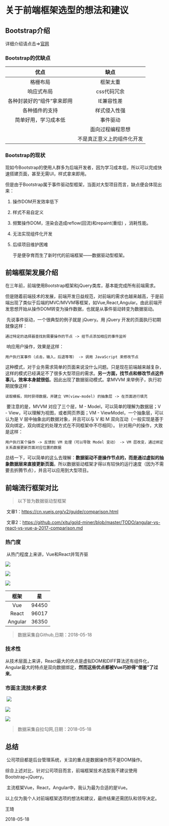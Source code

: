# 关于前端框架选型的想法和建议



## Bootstrap介绍

详细介绍请点击=>[官网](http://www.bootcss.com/)



### Bootstrap的优缺点

|            优点            |            缺点            |
| :------------------------: | :------------------------: |
|          格栅布局          |          框架太重          |
|         响应式布局         |        css代码冗余         |
| 各种封装好的“组件”拿来即用 |         IE兼容性差         |
|       各种插件的支持       |        样式侵入性强        |
|    简单好用，学习成本低    |          事件驱动          |
|                            |      面向过程编程思想      |
|                            | 不是真正意义上的组件化开发 |



### Bootstrap的现状

​	现如今Bootstrap的使用人群多为后端开发者，因为学习成本低，所以可以完成快速搭建页面，甚至无需UI，样式拿来即用。

​	但是由于Bootstrap属于事件驱动型框架，当面对大型项目而言，缺点便会体现出来：

1. 操作DOM开发效率低下

2. 样式不易自定义

3. 频繁操作DOM，渲染会造成reflow(回流)和repaint(重绘) ，消耗性能。

4. 无法实现组件化开发

5. 后续项目维护困难

    

   于是便孕育而生了新时代的前端框架——数据驱动型框架。



## 前端框架发展介绍

​	在三年前，前端使用Bootstrap框架和jQuery类库，基本能完成所有前端需求。

​	但是随着前端技术的发展，前端开发日益规范，对前端的需求也越来越高，于是前端出现了类似于后端的MVC/MVVM等框架，如Vue,React,Angular。由此前端开发思想开始从操作DOM转变为操作数据，也就是从事件驱动转变为数据驱动。

​	先说事件驱动，一个很典型的例子就是 jQuery。用 jQuery 开发的页面执行初期就像这样：

```
通过特定的选择器查找到需要操作的节点 -> 给节点添加相应的事件监听
```

​	响应用户操作，效果是这样：

```
用户执行某事件（点击，输入，后退等等） -> 调用 JavaScript 来修改节点
```

​	这种模式，对于业务需求简单的页面来说没什么问题。只是现在前端越来越复杂，这样的模式已经满足不了很多大型项目的需求。**另一方面，找节点和修改节点这件事儿，效率本身就很低**。因此出现了数据驱动模式。拿MVVM 来举例子，执行初期就像这样：

```
读取模板，同时获得数据，并建立 VM(view-model) 的抽象层 -> 在页面进行填充
```

​	要注意的是，MVVM 对应了三个层，M - Model，可以简单的理解为数据层；V - View，可以理解为视图，或者网页界面；VM - ViewModel，一个抽象层，可以认为是 V 层中抽象出的数据对象，并且可以与 V 和 M 双向互动（一般实现是基于双向绑定，双向绑定的处理方式在不同框架中不尽相同）。
针对用户的操作，大致是这样：

```
用户执行某个操作 -> 反馈到 VM 处理（可以导致 Model 变动） -> VM 层改变，通过绑定关系直接更新页面对应位置的数据
```

​	总结一下，可以简单的这么去理解：**数据驱动不是操作节点的，而是通过虚拟的抽象数据层来直接更新页面**。所以数据驱动框架才得以有较快的运行速度（因为不需要去折腾节点），并且可以应用到大型项目。



## 前端流行框架对比

> 以下皆为数据驱动型框架

​	文章1：https://cn.vuejs.org/v2/guide/comparison.html

​	文章2：https://github.com/xitu/gold-miner/blob/master/TODO/angular-vs-react-vs-vue-a-2017-comparison.md

### 热门度

​	从热门程度上来讲，Vue和React并驾齐驱

![](C:\Users\Administrator\Desktop\关于前端框架选型的想法和建议\imgs\vue2.png)

![](C:\Users\Administrator\Desktop\关于前端框架选型的想法和建议\imgs\react.png)

![](C:\Users\Administrator\Desktop\关于前端框架选型的想法和建议\imgs\angular.png)

|  框架   |  星   |
| :-----: | :---: |
|   Vue   | 94450 |
|  React  | 96017 |
| Angular | 36350 |

> 数据采集自Github,日期：2018-05-18



### 技术性

​	从技术层面上来讲，React最大的优点是虚拟DOM和DIFF算法还有组件化，Angular最大的特点是双向数据绑定，**然而这些优点都被Vue巧妙得“借鉴”了过来**。



### 市面主流技术要求

​		![](C:\Users\Administrator\Desktop\关于前端框架选型的想法和建议\imgs\2.png)

![](C:\Users\Administrator\Desktop\关于前端框架选型的想法和建议\imgs\4.png)



![](C:\Users\Administrator\Desktop\关于前端框架选型的想法和建议\imgs\1.png)

> 数据采集自拉勾网,日期：2018-05-18



## 总结

​	公司项目都是后台管理系统，关注的重点是数据操作而不是DOM操作。

​	综合上述对比，针对公司项目而言，前端框架技术选型我不建议使用Bootstrap+jQuery。

​	主流框架Vue，React，Angular中，我认为最为合适的是Vue。

​	以上仅为我个人对前端框架选项的想法和建议，最终结果还需团队和领导决定。



王琦

2018-05-18